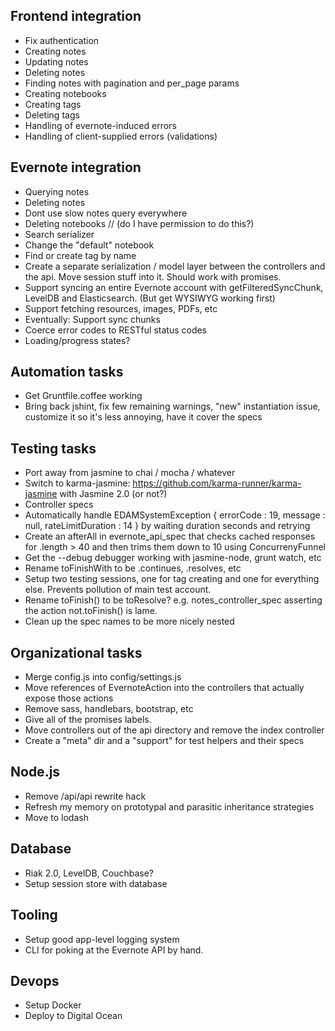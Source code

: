 ## Frontend integration

* Fix authentication
* Creating notes
* Updating notes
* Deleting notes
* Finding notes with pagination and per_page params
* Creating notebooks
* Creating tags
* Deleting tags
* Handling of evernote-induced errors
* Handling of client-supplied errors (validations)

## Evernote integration

* Querying notes
* Deleting notes
* Dont use slow notes query everywhere
* Deleting notebooks // (do I have permission to do this?)
* Search serializer
* Change the "default" notebook
* Find or create tag by name
* Create a separate serialization / model layer between the controllers and the api. Move session stuff into it. Should work with promises.
* Support syncing an entire Evernote account with getFilteredSyncChunk, LevelDB and Elasticsearch. (But get WYSIWYG working first)
* Support fetching resources, images, PDFs, etc
* Eventually: Support sync chunks
* Coerce error codes to RESTful status codes
* Loading/progress states?

## Automation tasks

* Get Gruntfile.coffee working
* Bring back jshint, fix few remaining warnings, "new" instantiation issue, customize it so it's less annoying, have it cover the specs

## Testing tasks

* Port away from jasmine to chai / mocha / whatever
* Switch to karma-jasmine: https://github.com/karma-runner/karma-jasmine with Jasmine 2.0 (or not?)
* Controller specs
* Automatically handle EDAMSystemException { errorCode : 19, message : null, rateLimitDuration : 14 } by waiting duration seconds and retrying
* Create an afterAll in evernote_api_spec that checks cached responses for .length > 40 and then trims them down to 10 using ConcurrenyFunnel
* Get the --debug debugger working with jasmine-node, grunt watch, etc
* Rename toFinishWith to be .continues, .resolves, etc
* Setup two testing sessions, one for tag creating and one for everything else. Prevents pollution of main test account.
* Rename toFinish() to be toResolve? e.g. notes_controller_spec asserting the action not.toFinish() is lame.
* Clean up the spec names to be more nicely nested

## Organizational tasks

* Merge config.js into config/settings.js
* Move references of EvernoteAction into the controllers that actually expose those actions
* Remove sass, handlebars, bootstrap, etc
* Give all of the promises labels.
* Move controllers out of the api directory and remove the index controller
* Create a "meta" dir and a "support" for test helpers and their specs

## Node.js

* Remove /api/api rewrite hack
* Refresh my memory on prototypal and parasitic inheritance strategies
* Move to lodash

## Database

* Riak 2.0, LevelDB, Couchbase?
* Setup session store with database

## Tooling

* Setup good app-level logging system
* CLI for poking at the Evernote API by hand.

## Devops

* Setup Docker
* Deploy to Digital Ocean

